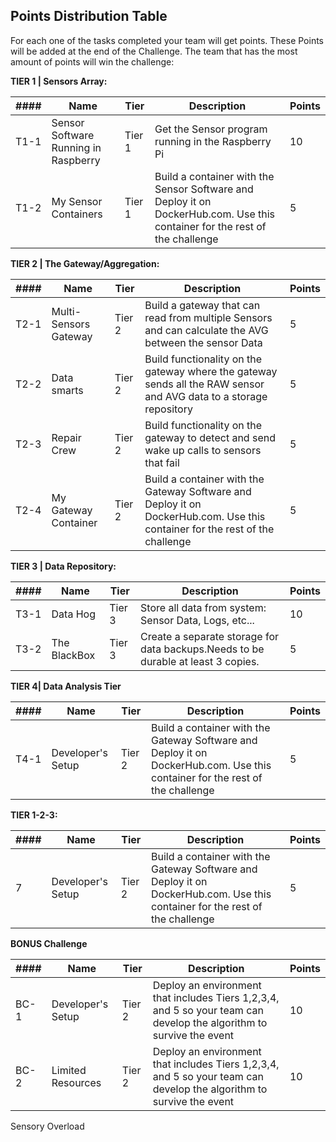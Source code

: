 

## Points Distribution Table ##

For each one of the tasks completed your team will get points. These Points will be added at the end of the Challenge. The team that has the most amount of points will win the challenge: 

**TIER 1 | Sensors Array:**

|####|Name|Tier|Description|Points|
|----|----|----|-----------|------|
|T1-1 |Sensor Software Running in Raspberry|Tier 1|Get the Sensor program running in the Raspberry Pi|10|
|T1-2 |My Sensor Containers|Tier 1| Build a container with the Sensor Software and Deploy it on DockerHub.com. Use this container for the rest of the challenge|5|


**TIER 2 | The Gateway/Aggregation:**

|####|Name|Tier|Description|Points|
|----|----|----|-----------|------|
|T2-1|Multi-Sensors Gateway|Tier 2| Build a gateway that can read from multiple Sensors and can calculate the AVG between the sensor Data|5|
|T2-2|Data smarts| Tier 2| Build functionality on the gateway where the gateway sends all the RAW sensor and AVG data to a storage repository|5|
|T2-3|Repair Crew|Tier 2| Build functionality on the gateway to detect and send wake up calls to sensors that fail|5|
|T2-4|My Gateway Container|Tier 2| Build a container with the Gateway Software and Deploy it on DockerHub.com. Use this container for the rest of the challenge|5|


**TIER 3 | Data Repository:**

|####|Name|Tier|Description|Points|
|----|----|----|-----------|------|
|T3-1 |Data Hog|Tier 3|Store all data from system: Sensor Data, Logs, etc...|10|
|T3-2 |The BlackBox|Tier 3| Create a separate storage for data backups.Needs to be durable at least 3 copies. |5|


**TIER 4| Data Analysis Tier**

|####|Name|Tier|Description|Points|
|----|----|----|-----------|------|
|T4-1|Developer's Setup|Tier 2| Build a container with the Gateway Software and Deploy it on DockerHub.com. Use this container for the rest of the challenge|5|




**TIER 1-2-3:**

|####|Name|Tier|Description|Points|
|----|----|----|-----------|------|
|7|Developer's Setup|Tier 2| Build a container with the Gateway Software and Deploy it on DockerHub.com. Use this container for the rest of the challenge|5|


**BONUS Challenge**

|####|Name|Tier|Description|Points|
|----|----|----|-----------|------|
|BC-1|Developer's Setup|Tier 2| Deploy an environment that includes Tiers 1,2,3,4, and 5 so your team can develop the algorithm to survive the event|10|
|BC-2|Limited Resources|Tier 2| Deploy an environment that includes Tiers 1,2,3,4, and 5 so your team can develop the algorithm to survive the event|10|




Sensory Overload